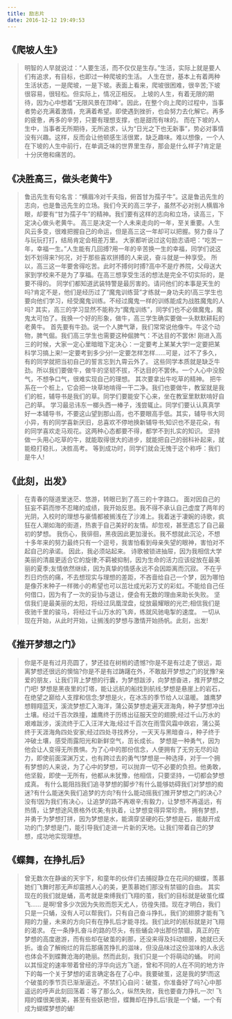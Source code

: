```yaml
---
title: 励志片
date: 2016-12-12 19:49:53
---
```

## 《爬坡人生》
>明智的人早就说过：“人要生活，而不仅仅是生存。”生活，实际上就是要人们有追求，有目标，也即过一种爬坡的生活。
人生在世，基本上有着两种生活状态，一是爬坡，一是下坡。表面上看来，爬坡很困难，很辛苦;下坡很容易，很轻松。但实际上，情况正相反。
上坡的人生，有着无限的期待，因为心中想着“无限风景在顶峰”。因此，在整个向上爬的过程中，当事者势必充满着激情，充满着希望。即使遇到挫折，也会努力去化解它。再多的疲惫，再多的辛劳，只要有理想支撑，也是甜而有味的。
而在下坡的人生中，当事者无所期待，无所追求，认为“日光之下也无新事”，势必对事情没有兴趣。这样，反而会让他顿感生活很累，缺乏趣味。难以想像，一个人在下坡的人生中前行，在单调乏味的世界里生存，那会是什么样子?肯定是十分厌倦和痛苦的。
## 《决胜高三，做头老黄牛》
>鲁迅先生有句名言：“横眉冷对千夫指，俯首甘为孺子牛”。这是鲁迅先生的志向，也是鲁迅先生的立场。我们今天的高三学子，虽然不必对别人横眉冷眼，却要有“甘为孺子牛”的精神。我们要有这样的志向和立场，读高三，下定决心做头老黄牛。
高三是决定一个人未来走向的一年，至关重要。人生风云多变，很难把握自己的命运，但是高三这一年却可以把握。努力奋斗了与玩玩打打，结局肯定会相差万里。
大家都听说过这句励志语吧：“吃苦一年，幸福一生。”人生能有几回搏?用一年的辛苦换一生的幸福，同学们说这划不划得来?何况，对于那些喜欢拼搏的人来说，奋斗就是一种享受。
所以，高三这一年要舍得吃苦。此时不搏何时搏?高中不是疗养院，父母送大家到学校来不是为了享福。在高三想享受生活的想法是完全不切实际的，是要不得的。
同学们都知道武装特警是最厉害的。请问他们的本事是天生的吗?肯定不是，他们是经历过了“魔鬼训练营”才练就一身功夫的!高三学生也要向他们学习，经受魔鬼训练。不经过魔鬼一样的训练能成为战胜魔鬼的人吗?
其实，高三的学习显然不能称为“魔鬼训练”，同学们也不必做魔鬼，魔鬼太可怕了。我换一个好的形象，做牛，高三学生确实要做一头默默耕耘的老黄牛。
首先要有牛劲。说一个人脾气犟，我们常常说他像牛。牛这个动物，脾气倔。我们高三学生也需要这种倔脾气：不达目的不罢休!
刚进入高三的时候，大家一定心里暗暗下定决心：一定要考上某某大学!一定要把某科学习搞上来!一定要考到多少分!一定要怎样怎样……可是，过不了多久，有的同学就把当初自己的誓言忘到九霄云外了。
这些同学本质就是缺乏牛劲。所以我们要做牛，做牛的坚韧不拔，不达目的不罢休。一个人心中没股气，不想争口气，很难实现自己的理想。
其次要拿出牛吃草的精神。
把牛系在一个桩上，它会把一块草地啃得一干二净。我们也要做牛，教室就是我们的桩，辅导书是我们的草。同学们要能安下心来，坐在教室里默默啃好自己的草。
学习最忌讳东一榔头西一棒子，浅尝辄止。同学们要认认真真学好一本辅导书，不要这山望到那山高，也不要眼高手低。其实，辅导书大同小异，有的同学喜新厌旧，总喜欢不停地换新辅导书;知识也不是花朵，有的同学喜欢走马观花。这两种心态都要不得，都学不到扎实的知识。
坚持做一头用心吃草的牛，就能取得很大的进步，就能把自己的弱科补起来，就能稳打稳扎，决胜高考。
等到成功时，同学们就会无愧于这个称呼：我们是牛人!

## 《此刻，出发》
>在青春的隧道里迷茫、悠游，转眼已到了高三的十字路口。
面对因自己的狂妄不羁而惨不忍睹的成绩，我开始反思。我不得不承认自己虚度了两年的光阴，入校时的理想与豪情都被搁浅在了沙滩上。我着迷于凄婉的诗歌，疯狂在人潮如海的街道，热衷于自己美好的友情。却忽视，甚至遗忘了自己最初的梦想。
我伤心，我徘徊，黑夜因此更加漫长。我不想就此沉沦，不想十多年来的努力最终只有一个逗号，我害怕看到母亲失望的眼神，害怕对不起自己的承诺。
因此，我必须站起来。
诗歌被锁进抽屉，因为我相信大学美丽的清晨更适合它的旋律;不羁被抑制，因为生命的活力应该绽放在最美丽的夏季;友情依然继续，因为真挚的情感永远不会因距离而沉寂。
不在乎烈日灼伤的痛，不去想现实与理想的差距，不吝啬给自己一个梦，因为哪怕是像芥末种子一样微小的希望也可以茁壮成光彩万丈的彩虹。不能给自己任何借口，因为有了一次的妥协与退让，便会有无数的理由来助长失败。
坚信我们是最美丽的太阳，将经过凤凰涅盘，绽放最耀眼的光芒;相信我们是夜驰千里的骏马，将经过千山万水的飞奔，练就风驰电掣的速度。
一切从现在开始，从此时开始，让搁浅的梦想与激情开始扬帆。此刻，出发!

## 《推开梦想之门》
>你是不是有过月亮圆了，梦还挂在树梢的遗憾?你是不是有过走了很远，距离梦想还很远的懊恼?你是不是有过踌躇在外，不敢敲开梦想之门的犹豫?亲爱的朋友，让我们背上梦想的行囊，为梦想跋涉，向梦想奋进，推开梦想之门吧!
梦想是黑夜里的灯塔，能让远航的船找到航线;梦想是悬崖上的岩石，在绝望之巅给人支撑和信念;梦想是火，在冰冻的季节给人以温暖。
雄鹰梦想翱翔蓝天，溪流梦想汇入海洋，蒲公英梦想走遍天涯海角，种子梦想冲出土壤。经过千百次跌撞，雄鹰终于历练出征服天空的翅膀;经过千山万水的艰难跋涉，溪流终于汇入汪洋大海;经过千百次在雨雪风霜中跌宕，蒲公英终于天涯海角四处安家;经过四处寻找养分，一天天与黑暗奋斗，种子终于冲破土壤，感受雨露阳光和新鲜空气，茁长成长。
梦想是一种勇气，因为他会让人变得无所畏惧。为了心中的那份信念，人便拥有了无穷无尽的动力，即使前面深渊万丈，也有跨过去的勇气!梦想是一种选择，对于一个拥有梦想的人来说，为了心中的梦想，可以抛弃一切不必要的负担。他勇敢，他坚毅，即使一无所有，他都从未犹豫，他相信，只要坚持，一切都会梦想成真。
有什么能阻挡我们追寻梦想的脚步?有什么能够妨碍我们对梦想的痴迷?有什么能迷失我们追梦的方向?有什么能动摇我们推开梦想之门的决心?没有!因为我们有决心，让追梦的路不再艰辛;有毅力，让梦想不再遥远，有热情，让梦想途风景格外优美;有执着，让梦想变得异常珍贵。
拥有梦想，并勇于为梦想打拼，因为梦想是水，能滴穿坚硬的石;梦想是石，能敲开成功的门;梦想是门，能引导我们走进一片新的天地。让我们带着自己的梦想，成功地实现理想。

## 《蝶舞，在挣扎后》
>曾无数次在静谧的天宇下，和童年的伙伴们去捕捉静立在花间的蝴蝶，羡慕她们飞舞时那无声却震撼人心的美，更羡慕她们那没有禁锢的自由。
其实现在的我们就是蛹，高考就是束缚我们飞翔的茧，我们的目标就是破茧化蝶飞……
是啊!曾多少次因为失败而怨天尤人，彷徨失措。现在才明白，我们只是一只蛹，没有人可以帮我们，只有自己奋斗挣扎，我们的翅膀才能有飞翔的力量，未来的方向只有在挣扎后才能寻找。我们此时的航标就是对飞翔的渴求。
在一条挣扎奋斗的路的尽头，有些蛹会冲出那份禁锢，真正的在梦想的高度遨游，而有些却在破茧的刹那，还没来得及抖动翅膀，她就已夭折。谁会了解绚烂的背后那痛苦挣扎的滋味，但没品味过这份滋味的人永远也体会不到蝶舞沧海的艳丽。然而此刻，我们只是一个将萌动的蛹。
时间以其恒定的速率带着曾经的浮华向远方飞逝，曾和不同的人在不同的地方许下的每一个关于梦想的诺言确定各在了心中。我要破茧，这是我的梦!而这个破茧的季节页已渐渐逼近。不禁扪心自问：破茧，你准备好了吗?心中那遥远的呼声此刻回荡着：等了那么久，纵然失败，我也要奋力挣扎一次!
飞翔的蝶很美很美，甚至有些妖艳!但，蝶舞却在挣扎后!我是一个蛹，一个有成为蝴蝶梦想的蛹!
